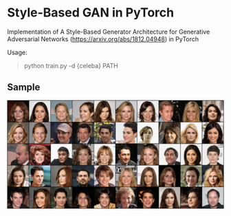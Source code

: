# Style-Based GAN in PyTorch

Implementation of A Style-Based Generator Architecture for Generative Adversarial Networks (https://arxiv.org/abs/1812.04948) in PyTorch

Usage:

> python train.py -d {celeba} PATH

## Sample

![Sample of the model trained on CelebA](doc/sample.png)